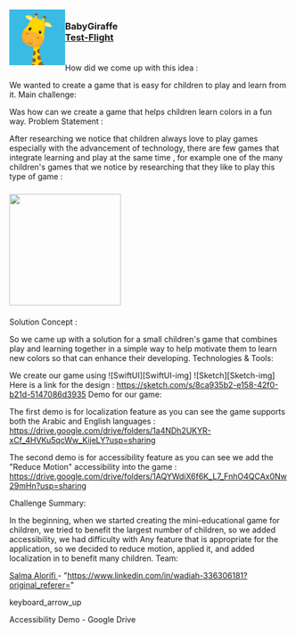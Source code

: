 <!-- PROJECT LOGO -->
<div>

<h3><img align="left" width="100" height="100" src="App_Icon.png"> <br/> BabyGiraffe <br/>
<a href="">Test-Flight</a> <br/> <br/> </h3>
</div>

How did we come up with this idea :

We wanted to create a game that is easy for children to play and learn from it.
Main challenge:

Was how can we create a game that helps children learn colors in a fun way.
Problem Statement :

After researching we notice that children always love to play games especially with the advancement of technology, there are few games that integrate learning and play at the same time , for example one of the many children's games that we notice by researching that they like to play this type of game :
<h3 align="left"><img src="https://user-images.githubusercontent.com/116716645/211879623-6e4b4cd7-231d-4c73-9633-9dcd19929bbb.png" width="200" height="200"></h3>

Solution Concept :

So we came up with a solution for a small children's game that combines play and learning together in a simple way to help motivate them to learn new colors so that can enhance their developing.
Technologies & Tools:

We create our game using ![SwiftUI][SwiftUI-img] ![Sketch][Sketch-img]
Here is a link for the design :
https://sketch.com/s/8ca935b2-e158-42f0-b21d-5147086d3935
Demo for our game:

The first demo is for localization feature as you can see the game supports both the Arabic and English languages :
https://drive.google.com/drive/folders/1a4NDh2UKYR-xCf_4HVKu5qcWw_KijeLY?usp=sharing

The second demo is for accessibility feature as you can see we add the "Reduce Motion" accessibility into the game :
https://drive.google.com/drive/folders/1AQYWdiX6f6K_L7_FnhO4QCAx0Nw29mHn?usp=sharing

Challenge Summary:

In the beginning, when we started creating the mini-educational game for children, we tried to benefit the largest number of children, so we added accessibility, we had difficulty with Any feature that is appropriate for the application, so we decided to reduce motion, applied it, and added localization in to benefit many children.
Team:

<a href="http://linkedin.com/in/salma-alorifi-0544801a6/"> Salma Alorifi </a> -
<a> "https://www.linkedin.com/in/wadiah-336306181?original_referer=" </a>

<!-- MARKDOWN LINKS & IMAGES -->

<!-- https://www.markdownguide.org/basic-syntax/#reference-style-links -->

<!-- MARKDOWN LINKS & IMAGES -->

keyboard_arrow_up

Accessibility Demo - Google Drive
